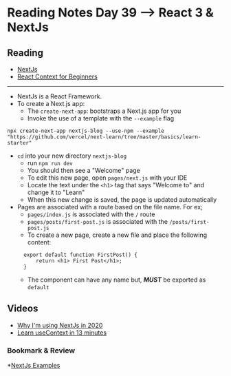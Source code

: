 # Reading Notes Day 39 --> React 3 & NextJs

## Reading
* [NextJs](https://nextjs.org/learn/basics/create-nextjs-app)
* [React Context for Beginners](https://www.freecodecamp.org/news/react-context-for-beginners/)
<hr/>

* NextJs is a React Framework. 
* To create a Next.js app:
  * The `create-next-app`: bootstraps a Next.js app for you
  * Invoke the use of a template with the `--example` flag
```text
npx create-next-app nextjs-blog --use-npm --example "https://github.com/vercel/next-learn/tree/master/basics/learn-starter"
```
* `cd` into your new directory `nextjs-blog`
  * run `npm run dev`
  * You should then see a "Welcome" page
  * To edit this new page, open `pages/next.js` with your IDE
  * Locate the text under the `<h1>` tag that says "Welcome to" and change it to "Learn"
  * When this new change is saved, the page is updated automatically
* Pages are associated with a route based on the file name. For ex;
  * `pages/index.js` is associated with the `/` route
  * `pages/posts/first-post.js` is associated with the `/posts/first-post.js`
  * To create a new page, create a new file and place the following content:
  ```text
    export default function FirstPost() {
        return <h1> First Post</h1>;
    }
  ```
  * The component can have any name but, ***MUST*** be exported as `default`


## Videos
* [Why I'm using NextJs in 2020](https://www.youtube.com/watch?v=rtgbaKBhdkk)
* [Learn useContext in 13 minutes](https://www.youtube.com/watch?v=5LrDIWkK_Bc)

### Bookmark & Review
*[NextJs Examples](https://github.com/vercel/next.js/tree/canary/examples)
